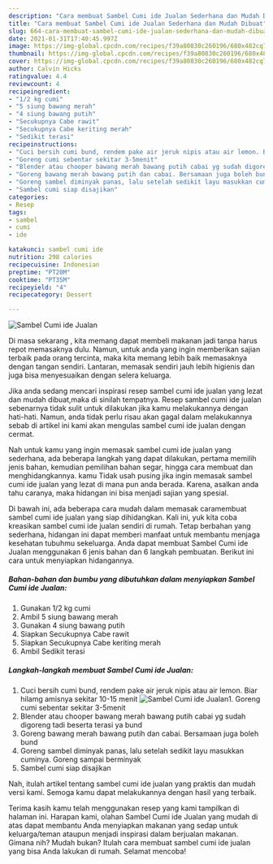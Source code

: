 ```yaml
---
description: "Cara membuat Sambel Cumi ide Jualan Sederhana dan Mudah Dibuat"
title: "Cara membuat Sambel Cumi ide Jualan Sederhana dan Mudah Dibuat"
slug: 664-cara-membuat-sambel-cumi-ide-jualan-sederhana-dan-mudah-dibuat
date: 2021-01-31T17:40:45.997Z
image: https://img-global.cpcdn.com/recipes/f39a80830c260196/680x482cq70/sambel-cumi-ide-jualan-foto-resep-utama.jpg
thumbnail: https://img-global.cpcdn.com/recipes/f39a80830c260196/680x482cq70/sambel-cumi-ide-jualan-foto-resep-utama.jpg
cover: https://img-global.cpcdn.com/recipes/f39a80830c260196/680x482cq70/sambel-cumi-ide-jualan-foto-resep-utama.jpg
author: Calvin Hicks
ratingvalue: 4.4
reviewcount: 4
recipeingredient:
- "1/2 kg cumi"
- "5 siung bawang merah"
- "4 siung bawang putih"
- "Secukupnya Cabe rawit"
- "Secukupnya Cabe keriting merah"
- "Sedikit terasi"
recipeinstructions:
- "Cuci bersih cumi bund, rendem pake air jeruk nipis atau air lemon. Biar hilamg amisnya sekitar 10-15 menit"
- "Goreng cumi sebentar sekitar 3-5menit"
- "Blender atau chooper bawang merah bawang putih cabai yg sudah digoreng tadi beserta terasi ya bund"
- "Goreng bawang merah bawang putih dan cabai. Bersamaan juga boleh bund"
- "Goreng sambel diminyak panas, lalu setelah sedikit layu masukkan cuminya. Goreng sampai berminyak"
- "Sambel cumi siap disajikan"
categories:
- Resep
tags:
- sambel
- cumi
- ide

katakunci: sambel cumi ide 
nutrition: 298 calories
recipecuisine: Indonesian
preptime: "PT20M"
cooktime: "PT35M"
recipeyield: "4"
recipecategory: Dessert

---
```



![Sambel Cumi ide Jualan](https://img-global.cpcdn.com/recipes/f39a80830c260196/680x482cq70/sambel-cumi-ide-jualan-foto-resep-utama.jpg)

Di masa  sekarang , kita memang dapat membeli makanan jadi tanpa harus repot memasaknya dulu. Namun, untuk anda yang ingin memberikan sajian terbaik pada orang tercinta, maka kita memang lebih baik memasaknya dengan tangan sendiri. Lantaran, memasak sendiri jauh lebih higienis dan juga bisa menyesuaikan dengan selera keluarga.

Jika anda sedang mencari inspirasi resep sambel cumi ide jualan yang lezat dan mudah dibuat,maka di sinilah tempatnya. Resep sambel cumi ide jualan  sebenarnya tidak sulit untuk dilakukan jika kamu melakukannya dengan hati-hati. Namun, anda tidak perlu risau akan gagal dalam melakukannya 
sebab di artikel ini kami akan mengulas sambel cumi ide jualan dengan cermat.  



Nah untuk kamu yang ingin memasak sambel cumi ide jualan yang sederhana, ada beberapa langkah yang dapat dilakukan, pertama memilih jenis bahan, kemudian pemilihan bahan segar, hingga cara membuat dan menghidangkannya. kamu Tidak usah pusing jika ingin memasak sambel cumi ide jualan yang lezat di mana pun anda berada. Karena, asalkan anda  tahu caranya, maka hidangan ini bisa menjadi sajian yang spesial.

Di bawah ini, ada beberapa cara mudah dalam memasak caramembuat sambel cumi ide jualan yang siap dihidangkan. Kali ini, yuk kita coba kreasikan sambel cumi ide jualan sendiri di rumah. Tetap berbahan yang sederhana, hidangan ini dapat memberi manfaat untuk membantu menjaga kesehatan tubuhmu sekeluarga. Anda dapat membuat Sambel Cumi ide Jualan menggunakan 6 jenis bahan dan 6 langkah pembuatan. Berikut ini cara untuk menyiapkan hidangannya.

<!--inarticleads1-->

##### Bahan-bahan dan bumbu yang dibutuhkan dalam menyiapkan Sambel Cumi ide Jualan:

1. Gunakan 1/2 kg cumi
1. Ambil 5 siung bawang merah
1. Gunakan 4 siung bawang putih
1. Siapkan Secukupnya Cabe rawit
1. Siapkan Secukupnya Cabe keriting merah
1. Ambil Sedikit terasi




<!--inarticleads2-->

##### Langkah-langkah membuat Sambel Cumi ide Jualan:

1. Cuci bersih cumi bund, rendem pake air jeruk nipis atau air lemon. Biar hilamg amisnya sekitar 10-15 menit
<img src="https://img-global.cpcdn.com/steps/74c6ccebb9787551/160x128cq70/sambel-cumi-ide-jualan-langkah-memasak-1-foto.jpg" alt="Sambel Cumi ide Jualan">1. Goreng cumi sebentar sekitar 3-5menit
1. Blender atau chooper bawang merah bawang putih cabai yg sudah digoreng tadi beserta terasi ya bund
1. Goreng bawang merah bawang putih dan cabai. Bersamaan juga boleh bund
1. Goreng sambel diminyak panas, lalu setelah sedikit layu masukkan cuminya. Goreng sampai berminyak
1. Sambel cumi siap disajikan




Nah, itulah artikel tentang  sambel cumi ide jualan  yang praktis dan mudah versi kami. Semoga kamu dapat melakukannya dengan hasil yang terbaik. 

Terima kasih kamu telah menggunakan resep yang kami tampilkan di halaman ini. Harapan kami, olahan  Sambel Cumi ide Jualan yang mudah di atas dapat membantu Anda menyiapkan makanan yang sedap untuk keluarga/teman ataupun menjadi inspirasi dalam berjualan makanan. Gimana nih? Mudah bukan? Itulah cara membuat sambel cumi ide jualan yang bisa Anda lakukan di rumah. Selamat mencoba!

